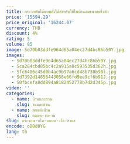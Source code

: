 ```yaml
---
title: กระจกพับได้แบบตั้งได้สำหรับใช้ในบ้านลมขนาดครึ่งตัว
price: '15594.29'
price_original: '16244.07'
currency: THB
discount: 4%
rating: 5
volume: 85
image: Sd70b03ddfe964d65a04ec27d4bc86b50Y.jpg
images:
  - Sd70b03ddfe964d65a04ec27d4bc86b50Y.jpg
  - Sca284cbd85bc4c2a915a0c593535d362h.jpg
  - Sfc6486c45d0b4ac9b97a6cd48b730b98l.jpg
  - Sd7392d14856443058e66fd9ee9cf6b91J.jpg
  - S0fbcefa8dd894a8182452778b7d2d345p.jpg
video: ''
categories:
  - name: บ้านและสวน
    slug: านและสวน
  - name: ตกแต่งบ้าน
    slug: ตกแต-งบ-าน
slug: กระจกพ-บได-แบบต-งได-สำหร
encode: oB8d0YG
lang: th
---
```

  